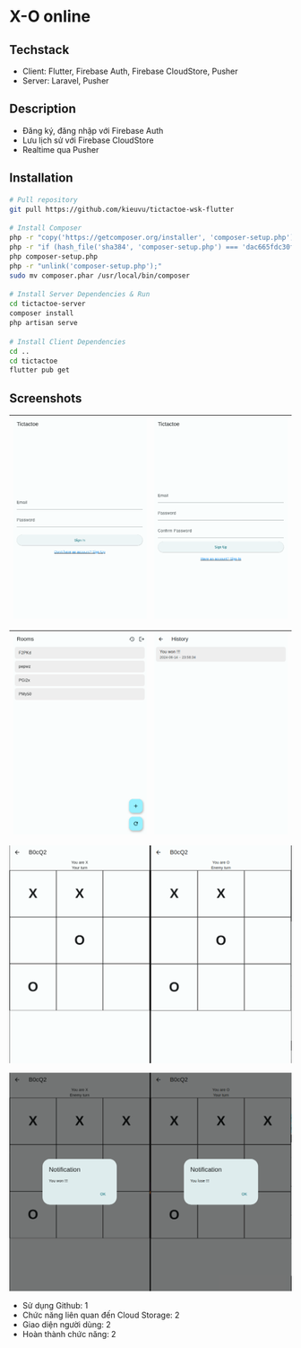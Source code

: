 # X-O online

## Techstack

- Client: Flutter, Firebase Auth, Firebase CloudStore, Pusher
- Server: Laravel, Pusher

## Description

- Đăng ký, đăng nhập với Firebase Auth
- Lưu lịch sử với Firebase CloudStore
- Realtime qua Pusher

## Installation

```bash
# Pull repository
git pull https://github.com/kieuvu/tictactoe-wsk-flutter

# Install Composer
php -r "copy('https://getcomposer.org/installer', 'composer-setup.php');"
php -r "if (hash_file('sha384', 'composer-setup.php') === 'dac665fdc30fdd8ec78b38b9800061b4150413ff2e3b6f88543c636f7cd84f6db9189d43a81e5503cda447da73c7e5b6') { echo 'Installer verified'; } else { echo 'Installer corrupt'; unlink('composer-setup.php'); } echo PHP_EOL;"
php composer-setup.php
php -r "unlink('composer-setup.php');"
sudo mv composer.phar /usr/local/bin/composer

# Install Server Dependencies & Run
cd tictactoe-server
composer install
php artisan serve

# Install Client Dependencies
cd ..
cd tictactoe
flutter pub get
```

## Screenshots

| ![alt text](image.png) | ![alt text](image-1.png) |
|------------------------|--------------------------|

| ![alt text](image-2.png) | ![alt text](image-3.png) |
|------------------------|--------------------------|

![alt text](image-4.png)

![alt text](image-5.png)

- Sử dụng Github: 1
- Chức năng liên quan đến Cloud Storage: 2
- Giao diện người dùng:  2
- Hoàn thành chức năng: 2
